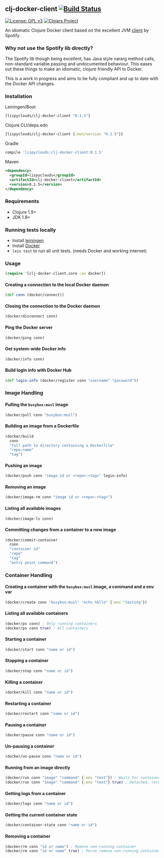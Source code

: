## clj-docker-client [![Build Status](https://travis-ci.org/lispyclouds/clj-docker-client.svg?branch=master)](https://travis-ci.org/lispyclouds/clj-docker-client)

[![License: GPL v3](https://img.shields.io/badge/license-GPL%20v3-blue.svg?style=flat-square)](http://www.gnu.org/licenses/gpl-3.0)
[![Clojars Project](https://img.shields.io/clojars/v/lispyclouds/clj-docker-client.svg?style=flat-square)](https://clojars.org/lispyclouds/clj-docker-client)

An idiomatic Clojure Docker client based on the excellent JVM [client](https://github.com/spotify/docker-client) by Spotify.

### Why not use the Spotify lib directly?
The Spotify lib though being excellent, has Java style vararg method calls,
non-standard variable passing and undocumented behaviour. This eases out these 
things to make an idiomatic, clojure friendly API to Docker.   

This is a work in progress and aims to be fully compliant and up to date with the Docker API changes. 

### Installation
Leiningen/Boot
```clojure
[lispyclouds/clj-docker-client "0.1.5"]
```

Clojure CLI/deps.edn
```clojure
{lispyclouds/clj-docker-client {:mvn/version "0.1.5"}}
```

Gradle
```groovy
compile 'lispyclouds:clj-docker-client:0.1.5'
```

Maven
```xml
<dependency>
  <groupId>lispyclouds</groupId>
  <artifactId>clj-docker-client</artifactId>
  <version>0.1.5</version>
</dependency>
```

### Requirements
- Clojure 1.9+
- JDK 1.8+

### Running tests locally
- Install [leiningen](https://leiningen.org/)
- Install [Docker](https://www.docker.com/)
- `lein test` to run all unit tests. (needs Docker and working internet)

### Usage

```clojure
(require '[clj-docker-client.core :as docker])
```

#### Creating a connection to the local Docker daemon
```clojure
(def conn (docker/connect))
```

#### Closing the connection to the Docker daemon
```clojure
(docker/disconnect conn)
```

#### Ping the Docker server
```clojure
(docker/ping conn)
```

#### Get system-wide Docker info
```clojure
(docker/info conn)
```

#### Build login info with Docker Hub
```clojure
(def login-info (docker/register conn "username" "password"))
```

### Image Handling

#### Pulling the `busybox:musl` image
```clojure
(docker/pull conn "busybox:musl")
```

#### Building an image from a Dockerfile
```clojure
(docker/build
  conn
  "full path to directory containing a Dockerfile"
  "repo-name"
  "tag")
```

#### Pushing an image
```clojure
(docker/push conn "image id or <repo>:<tag>" login-info)
```

#### Removing an image
```clojure
(docker/image-rm conn "image id or <repo>:<tag>")
```

#### Listing all available images
```clojure
(docker/image-ls conn)
```

#### Committing changes from a container to a new image
```clojure
(docker/commit-container
  conn
  "container id"
  "repo"
  "tag"
  "entry point command")
```

### Container Handling

#### Creating a container with the `busybox:musl` image, a command and a env var
```clojure
(docker/create conn "busybox:musl" "echo hello" {:env "testing"})
```

#### Listing all available containers
```clojure
(docker/ps conn) ; Only running containers
(docker/ps conn true) ; All containers
```

#### Starting a container
```clojure
(docker/start conn "name or id")
```

#### Stopping a container
```clojure
(docker/stop conn "name or id")
```

#### Killing a container
```clojure
(docker/kill conn "name or id")
```

#### Restarting a container
```clojure
(docker/restart conn "name or id")
```

#### Pausing a container
```clojure
(docker/pause conn "name or id")
```

#### Un-pausing a container
```clojure
(docker/un-pause conn "name or id")
```

#### Running from an image directly
```clojure
(docker/run conn "image" "command" {:env "test"}) ; Waits for container exit
(docker/run conn "image" "command" {:env "test"} true) ; Detached, returns immediately
```

#### Getting logs from a container
```clojure
(docker/logs conn "name or id")
```

#### Getting the current container state
```clojure
(docker/container-state conn "name or id")
```

#### Removing a container
```clojure
(docker/rm conn "id or name") ; Remove non-running container
(docker/rm conn "id or name" true) ; Force remove non-running container
```
